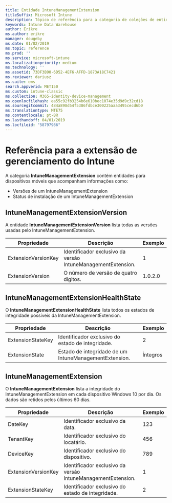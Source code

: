 ```yaml
---
title: Entidade IntuneManagementExtension
titleSuffix: Microsoft Intune
description: Tópico de referência para a categoria de coleções de entidade IntuneManagementExtension na API de Data Warehouse do Intune.
keywords: Intune Data Warehouse
author: Erikre
ms.author: erikre
manager: dougeby
ms.date: 01/02/2019
ms.topic: reference
ms.prod: ''
ms.service: microsoft-intune
ms.localizationpriority: medium
ms.technology: ''
ms.assetid: 73DF3B90-6D52-4EF6-AFFD-1873A18C7421
ms.reviewer: dariusz
ms.suite: ems
search.appverid: MET150
ms.custom: intune-classic
ms.collection: M365-identity-device-management
ms.openlocfilehash: ea55c92fb3254b6e610bec1074e35d9d9c32cd18
ms.sourcegitcommit: 484a898d54f5386fdbce300225aaa3495cecd6b0
ms.translationtype: MTE75
ms.contentlocale: pt-BR
ms.lasthandoff: 04/01/2019
ms.locfileid: "58797986"
---
```

# <a name="reference-for-intune-management-extension"></a>Referência para a extensão de gerenciamento do Intune

A categoria **IntuneManagementExtension** contém entidades para dispositivos móveis que acompanham informações como:

  -  Versões de um IntuneManagementExtension
  -  Status de instalação de um IntuneManagementExtension

## <a name="intunemanagementextensionversion"></a>IntuneManagementExtensionVersion

A entidade **IntuneManagementExtensionVersion** lista todas as versões usadas pelo IntuneManagementExtension.

| Propriedade  | Descrição | Exemplo |
|---------|------------|--------|
| ExtensionVersionKey |Identificador exclusivo da versão IntuneManagementExtension. | 1 |
| ExtensionVersion |O número de versão de quatro dígitos. |1.0.2.0 |

## <a name="intunemanagementextensionhealthstate"></a>IntuneManagementExtensionHealthState

O **IntuneManagementExtensionHealthState** lista todos os estados de integridade possíveis da IntuneManagementExtension.

| Propriedade  | Descrição | Exemplo |
|---------|------------|--------|
| ExtensionStateKey |Identificador exclusivo do estado de integridade. | 2 |
| ExtensionState |Estado de integridade de um IntuneManagementExtension. | Íntegros |

## <a name="intunemanagementextension"></a>IntuneManagementExtension

O **IntuneManagementExtension** lista a integridade do IntuneManagementExtension em cada dispositivo Windows 10 por dia.
Os dados são retidos pelos últimos 60 dias. 


|      Propriedade       |                         Descrição                         | Exemplo |
|---------------------|-------------------------------------------------------------|---------|
|       DateKey       |               Identificador exclusivo da data.                |   123   |
|      TenantKey      |              Identificador exclusivo do locatário.               |   456   |
|      DeviceKey      |              Identificador exclusivo do dispositivo.               |   789   |
| ExtensionVersionKey | Identificador exclusivo da versão IntuneManagementExtension. |    1    |
|  ExtensionStateKey  |             Identificador exclusivo do estado de integridade.              |    2    |

